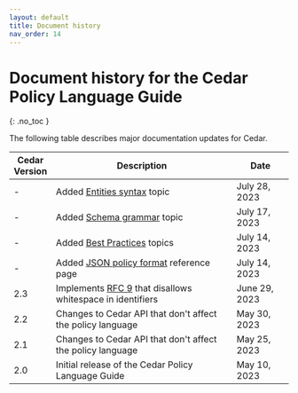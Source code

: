 ```yaml
---
layout: default
title: Document history
nav_order: 14
---
```



# Document history for the Cedar Policy Language Guide<a name="doc-history"></a>
{: .no_toc }

The following table describes major documentation updates for Cedar.

| Cedar<br/>Version | Description | Date | 
| --- |--- |--- |
| - | Added [Entities syntax](entities-syntax.md) topic | July 28, 2023 |
| - | Added [Schema grammar](schema-grammar.md) topic | July 17, 2023 |
| - | Added [Best Practices](best-practices.md) topics | July 14, 2023 |
| - | Added [JSON policy format](json-format.md) reference page | July 14, 2023 |
| 2.3 | Implements [RFC 9](https://github.com/cedar-policy/rfcs/pull/9) that disallows whitespace in identifiers | June 29, 2023 |
| 2.2 | Changes to Cedar API that don't affect the policy language | May 30, 2023 | 
| 2.1 | Changes to Cedar API that don't affect the policy language | May 25, 2023 | 
| 2.0 | Initial release of the Cedar Policy Language Guide | May 10, 2023 | 
